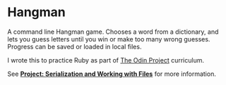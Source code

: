 # Hangman

A command line Hangman game. Chooses a word from a dictionary, and lets you guess letters until you win or make too many wrong guesses. Progress can be saved or loaded in local files.

I wrote this to practice Ruby as part of [The Odin Project](http://www.theodinproject.com/) curriculum.

See **[Project: Serialization and Working with Files](http://theodinproject.com/ruby-programming/file-i-o-and-serialization)** for more information.
